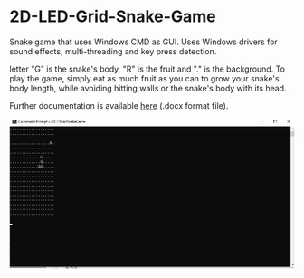 # 2D-LED-Grid-Snake-Game
Snake game that uses Windows CMD as GUI. Uses Windows drivers for sound effects, multi-threading and key press detection.

letter "G" is the snake's body, "R" is the fruit and "." is the background. To play the game, simply eat as much fruit as you can to grow your snake's body length, while avoiding hitting walls or the snake's body with its head.

Further documentation is available [here](https://github.com/LeckerenSirupwaffeln/2D-LED-Grid-Snake-Game/blob/main/2D%20LED%20GRID%20Snake%20Game%20Documentation/2DLedGrid_PR.docx) (.docx format file).

![Game Interface](https://github.com/LeckerenSirupwaffeln/2D-LED-Grid-Snake-Game/blob/main/2D%20LED%20GRID%20Snake%20Game%20Documentation/GameInterface.png?raw=true)
